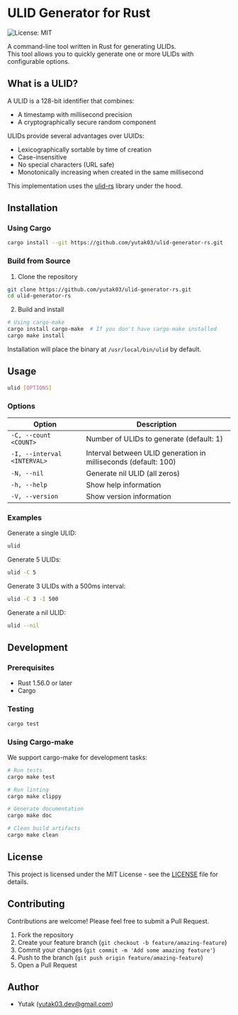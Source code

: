 # ULID Generator for Rust

![License: MIT](https://img.shields.io/badge/License-MIT-blue.svg)

A command-line tool written in Rust for generating ULIDs.   
This tool allows you to quickly generate one or more ULIDs with configurable options.

## What is a ULID?

A ULID is a 128-bit identifier that combines:
- A timestamp with millisecond precision
- A cryptographically secure random component

ULIDs provide several advantages over UUIDs:
- Lexicographically sortable by time of creation
- Case-insensitive
- No special characters (URL safe)
- Monotonically increasing when created in the same millisecond

This implementation uses the [ulid-rs](https://github.com/dylanhart/ulid-rs) library under the hood.

## Installation

### Using Cargo

```bash
cargo install --git https://github.com/yutak03/ulid-generator-rs.git
```

### Build from Source

1. Clone the repository

```bash
git clone https://github.com/yutak03/ulid-generator-rs.git
cd ulid-generator-rs
```

2. Build and install

```bash
# Using cargo-make
cargo install cargo-make  # If you don't have cargo-make installed
cargo make install
```

Installation will place the binary at `/usr/local/bin/ulid` by default.

## Usage

```bash
ulid [OPTIONS]
```

### Options

| Option | Description |
|--------|-------------|
| `-C, --count <COUNT>` | Number of ULIDs to generate (default: 1) |
| `-I, --interval <INTERVAL>` | Interval between ULID generation in milliseconds (default: 100) |
| `-N, --nil` | Generate nil ULID (all zeros) |
| `-h, --help` | Show help information |
| `-V, --version` | Show version information |

### Examples

Generate a single ULID:
```bash
ulid
```

Generate 5 ULIDs:
```bash
ulid -C 5
```

Generate 3 ULIDs with a 500ms interval:
```bash
ulid -C 3 -I 500
```

Generate a nil ULID:
```bash
ulid --nil
```

## Development

### Prerequisites

- Rust 1.56.0 or later
- Cargo

### Testing

```bash
cargo test
```

### Using Cargo-make

We support cargo-make for development tasks:

```bash
# Run tests
cargo make test

# Run linting
cargo make clippy

# Generate documentation
cargo make doc

# Clean build artifacts
cargo make clean
```

## License

This project is licensed under the MIT License - see the [LICENSE](LICENSE) file for details.

## Contributing

Contributions are welcome! Please feel free to submit a Pull Request.

1. Fork the repository
2. Create your feature branch (`git checkout -b feature/amazing-feature`)
3. Commit your changes (`git commit -m 'Add some amazing feature'`)
4. Push to the branch (`git push origin feature/amazing-feature`)
5. Open a Pull Request

## Author

- Yutak (yutak03.dev@gmail.com)